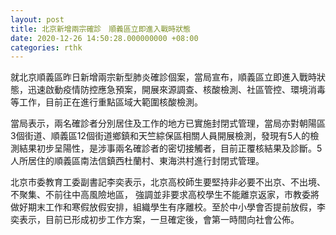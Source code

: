 ```yaml
---
layout: post
title: 北京新增兩宗確診　順義區立即進入戰時狀態
date: 2020-12-26 14:50:28.000000000 +08:00
categories: rthk
---
```


就北京順義區昨日新增兩宗新型肺炎確診個案，當局宣布，順義區立即進入戰時狀態，迅速啟動疫情防控應急預案，開展來源調查、核酸檢測、社區管控、環境消毒等工作，目前正在進行重點區域大範圍核酸檢測。

當局表示，兩名確診者分別居住及工作的地方已實施封閉式管理，當局亦對朝陽區3個街道、順義區12個街道鄉鎮和天竺綜保區相關人員開展檢測，發現有5人的檢測結果初步呈陽性，是涉事兩名確診者的密切接觸者，目前正覆核結果及診斷。5人所居住的順義區南法信鎮西杜蘭村、東海洪村進行封閉式管理。

北京市委教育工委副書記李奕表示，北京高校師生要堅持非必要不出京、不出境、不聚集、不前往中高風險地區， 強調並非要求高校學生不能離京返家，市教委將做好期末工作和寒假放假安排，組織學生有序離校。至於中小學會否提前放假，李奕表示，目前已形成初步工作方案，一旦確定後，會第一時間向社會公佈。
